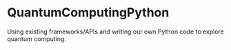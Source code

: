 # QuantumComputingPython
Using existing frameworks/APIs and writing our own Python code to explore quantum computing. 
